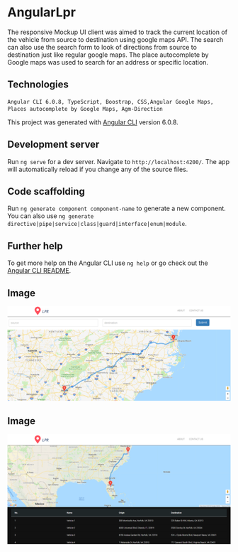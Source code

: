 # AngularLpr
The responsive Mockup UI client was aimed to track the current location of the vehicle from source to destination using google maps API. The search can also use the search form to look of directions from source to destination just like regular google maps.
The place autocomplete by Google maps was used to search for an address or specific location.

## Technologies
```
Angular CLI 6.0.8, TypeScript, Boostrap, CSS,Angular Google Maps, Places autocomplete by Google Maps, Agm-Direction
```
This project was generated with [Angular CLI](https://github.com/angular/angular-cli) version 6.0.8.

## Development server

Run `ng serve` for a dev server. Navigate to `http://localhost:4200/`. The app will automatically reload if you change any of the source files.

## Code scaffolding

Run `ng generate component component-name` to generate a new component. You can also use `ng generate directive|pipe|service|class|guard|interface|enum|module`.

## Further help

To get more help on the Angular CLI use `ng help` or go check out the [Angular CLI README](https://github.com/angular/angular-cli/blob/master/README.md).

## Image
![alt text](src/app/images/image-1.PNG)

## Image
![alt text](src/app/images/image-2.PNG)
